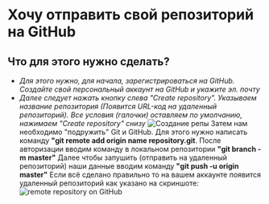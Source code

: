 # Хочу отправить свой репозиторий на GitHub

## Что для этого нужно сделать?
* *Для этого нужно, для начала, зарегистрироваться на GitHub. Создайте свой персональный аккаунт на GitHub и укажите эл. почту*
* *Далее следует нажать кнопку слева "Create repository". Указываем название репозитория (Появится URL-код на удаленный репозиторий). Все условия (галочки) оставляем по умолчанию, нажимаем "Create repository" снизу*
![Создание репы](create_rep.png)
Затем нам необходимо "подружить" Git и GitHub. Для этого нужно написать команду **"git remote add origin name repository.git**. 
После авторизации вводим команду в локальном репозитории **"git branch -m master"**
Далее чтобы запушить (отправить на удаленный репозиторий) наши данные вводим команду **"git push -u origin master"**
Если всё сделано правильно то на вашем аккаунте появится удаленный репозиторий как указано на скриншоте:
![remote repository on GitHub](remote.png)






